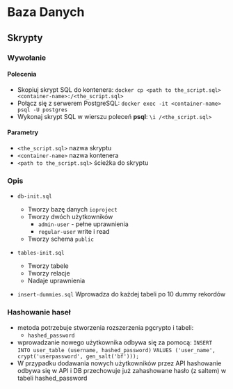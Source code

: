 # Baza Danych

## Skrypty

### Wywołanie

#### Polecenia

 - Skopiuj skrypt SQL do kontenera:
    `docker cp <path to the_script.sql> <container-name>:/<the_script.sql>`
 - Połącz się z serwerem PostgreSQL:
    `docker exec -it <container-name> psql -U postgres`
 - Wykonaj skrypt SQL w wierszu poleceń **psql**:
    `\i /<the_script.sql>`

#### Parametry

- `<the_script.sql>` nazwa skryptu
- `<container-name>` nazwa kontenera
- `<path to the_script.sql>` ścieżka do skryptu

### Opis

- `db-init.sql`
  - Tworzy bazę danych `ioproject`
  - Tworzy dwóch użytkowników
    - `admin-user` - pełne uprawnienia
    - `regular-user`  write i read
  - Tworzy schema `public`

- `tables-init.sql`
  - Tworzy tabele
  - Tworzy relacje
  - Nadaje uprawnienia

- `insert-dummies.sql` Wprowadza do każdej tabeli po 10 dummy rekordów

### Hashowanie haseł

- metoda potrzebuje stworzenia rozszerzenia pgcrypto i tabeli:
  - `hashed_password`
- wprowadzanie nowego użytkownika odbywa się za pomocą:
  `INSERT INTO user_table (username, hashed_password)`
  `VALUES ('user_name', crypt('userpassword', gen_salt('bf')));`
- W przypadku dodawania nowych użytkowników przez API hashowanie odbywa się w API i DB przechowuje już zahashowane hasło (z saltem) w tabeli hashed_password

